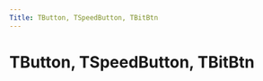 ```yaml
---
Title: TButton, TSpeedButton, TBitBtn
---
```



TButton, TSpeedButton, TBitBtn
==============================

<!-- TOC -->
